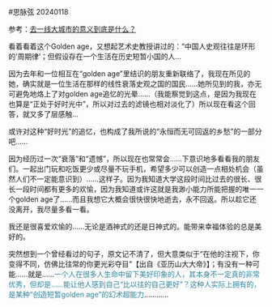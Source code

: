 #思脉弦
20240118

参考：[去一线大城市的意义到底是什么？](https://www.zhihu.com/question/48148522/answer/3307165632?utm_psn=1791626389239238657)

看着看着这个Golden age，又想起艺术史教授讲过的：“中国人史观往往是环形的‘周期律’；但假设存在一个生活在历史短暂小国的人...

因为去年和一位相互在“golden age”里结识的朋友重新联络了，我现在所见的她，确实就是一位生活在那样的线性衰落史观之国的国民……她所见到的我，亦无可避免地烙上了对golden age追忆的光晕……（我能察觉到这点，是因为我现在也算是“正处于好时光中”，所以对过去的滤镜也相对淡化了）所以现在看这个回答，就又多了层感触…

或许对这种“好时光”的追忆，也构成了我所说的“永恒而无可回返的乡愁”的一部分吧……

因为经历过一次“衰落”和“遗憾”，所以现在也常常会……下意识地多看看我的朋友们。一起出门玩和吃饭更少或尽量不玩手机，希望多少可以创造一点相处机会（虽然人们不一定能意识到）……这样子。因为我知道大学这段时间比过去的很长、很长一段时间都有更多的欢愉，因为我知道或许这就是我渺小能力所能把握的唯一一个golden age了……而且我想它大概会很快很快地逝去，永不回返。所以趁它还没离开，我尽量多看一看。

我还是很喜爱欢愉的……无论是酒神式的还是日神式的。能带来幸福体验的总是美好的。

突然想到一个曾经看过的句子，原文记不清了，但大意类似于“在他的注视下，你变得不同，仿佛比往常的你更光彩夺目”【出自《亚历山大大帝》】；有没有一种可能……就是……<font color="#31859b">一个人在很多人生命中留下美好印象的人，其本身不一定真的非常优秀，但却是……能让他人感到自己“比以往的自己更好”？这种人实际上拥有的，是某种“创造短暂golden age”的幻术超能力</font>…………